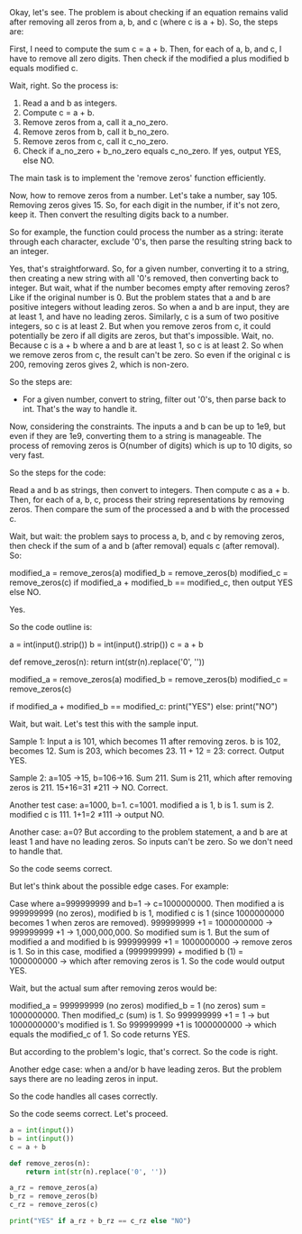 <think>
Okay, let's see. The problem is about checking if an equation remains valid after removing all zeros from a, b, and c (where c is a + b). So, the steps are:

First, I need to compute the sum c = a + b. Then, for each of a, b, and c, I have to remove all zero digits. Then check if the modified a plus modified b equals modified c.

Wait, right. So the process is:

1. Read a and b as integers.
2. Compute c = a + b.
3. Remove zeros from a, call it a_no_zero.
4. Remove zeros from b, call it b_no_zero.
5. Remove zeros from c, call it c_no_zero.
6. Check if a_no_zero + b_no_zero equals c_no_zero. If yes, output YES, else NO.

The main task is to implement the 'remove zeros' function efficiently.

Now, how to remove zeros from a number. Let's take a number, say 105. Removing zeros gives 15. So, for each digit in the number, if it's not zero, keep it. Then convert the resulting digits back to a number.

So for example, the function could process the number as a string: iterate through each character, exclude '0's, then parse the resulting string back to an integer.

Yes, that's straightforward. So, for a given number, converting it to a string, then creating a new string with all '0's removed, then converting back to integer. But wait, what if the number becomes empty after removing zeros? Like if the original number is 0. But the problem states that a and b are positive integers without leading zeros. So when a and b are input, they are at least 1, and have no leading zeros. Similarly, c is a sum of two positive integers, so c is at least 2. But when you remove zeros from c, it could potentially be zero if all digits are zeros, but that's impossible. Wait, no. Because c is a + b where a and b are at least 1, so c is at least 2. So when we remove zeros from c, the result can't be zero. So even if the original c is 200, removing zeros gives 2, which is non-zero.

So the steps are:

- For a given number, convert to string, filter out '0's, then parse back to int. That's the way to handle it.

Now, considering the constraints. The inputs a and b can be up to 1e9, but even if they are 1e9, converting them to a string is manageable. The process of removing zeros is O(number of digits) which is up to 10 digits, so very fast.

So the steps for the code:

Read a and b as strings, then convert to integers. Then compute c as a + b. Then, for each of a, b, c, process their string representations by removing zeros. Then compare the sum of the processed a and b with the processed c.

Wait, but wait: the problem says to process a, b, and c by removing zeros, then check if the sum of a and b (after removal) equals c (after removal). So:

modified_a = remove_zeros(a)
modified_b = remove_zeros(b)
modified_c = remove_zeros(c)
if modified_a + modified_b == modified_c, then output YES else NO.

Yes.

So the code outline is:

a = int(input().strip())
b = int(input().strip())
c = a + b

def remove_zeros(n):
    return int(str(n).replace('0', ''))

modified_a = remove_zeros(a)
modified_b = remove_zeros(b)
modified_c = remove_zeros(c)

if modified_a + modified_b == modified_c:
    print("YES")
else:
    print("NO")

Wait, but wait. Let's test this with the sample input.

Sample 1:
Input a is 101, which becomes 11 after removing zeros. b is 102, becomes 12. Sum is 203, which becomes 23. 11 + 12 = 23: correct. Output YES.

Sample 2:
a=105 →15, b=106→16. Sum 211. Sum is 211, which after removing zeros is 211. 15+16=31 ≠211 → NO. Correct.

Another test case: a=1000, b=1. c=1001. modified a is 1, b is 1. sum is 2. modified c is 111. 1+1=2 ≠111 → output NO.

Another case: a=0? But according to the problem statement, a and b are at least 1 and have no leading zeros. So inputs can't be zero. So we don't need to handle that.

So the code seems correct.

But let's think about the possible edge cases. For example:

Case where a=999999999 and b=1 → c=1000000000. Then modified a is 999999999 (no zeros), modified b is 1, modified c is 1 (since 1000000000 becomes 1 when zeros are removed). 999999999 +1 = 1000000000 → 999999999 +1 → 1,000,000,000. So modified sum is 1. But the sum of modified a and modified b is 999999999 +1 = 1000000000 → remove zeros is 1. So in this case, modified a (999999999) + modified b (1) = 1000000000 → which after removing zeros is 1. So the code would output YES.

Wait, but the actual sum after removing zeros would be:

modified_a = 999999999 (no zeros)
modified_b = 1 (no zeros)
sum = 1000000000. Then modified_c (sum) is 1. So 999999999 +1 = 1 → but 1000000000's modified is 1. So 999999999 +1 is 1000000000 → which equals the modified_c of 1. So code returns YES.

But according to the problem's logic, that's correct. So the code is right.

Another edge case: when a and/or b have leading zeros. But the problem says there are no leading zeros in input.

So the code handles all cases correctly.

So the code seems correct. Let's proceed.
</think>

```python
a = int(input())
b = int(input())
c = a + b

def remove_zeros(n):
    return int(str(n).replace('0', ''))

a_rz = remove_zeros(a)
b_rz = remove_zeros(b)
c_rz = remove_zeros(c)

print("YES" if a_rz + b_rz == c_rz else "NO")
```